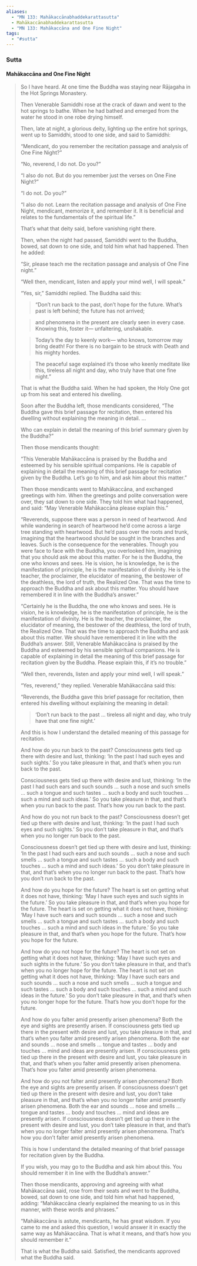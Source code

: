 ```yaml
---
aliases:
  - "MN 133: Mahākaccānabhaddekarattasutta"
  - Mahākaccānabhaddekarattasutta
  - "MN 133: Mahākaccāna and One Fine Night"
tags:
  - "#sutta"
---
```

### Sutta

#### Mahākaccāna and One Fine Night 

>So I have heard. At one time the Buddha was staying near Rājagaha in the Hot Springs Monastery.
>
>Then Venerable Samiddhi rose at the crack of dawn and went to the hot springs to bathe. When he had bathed and emerged from the water he stood in one robe drying himself.
>
>Then, late at night, a glorious deity, lighting up the entire hot springs, went up to Samiddhi, stood to one side, and said to Samiddhi:
>
>“Mendicant, do you remember the recitation passage and analysis of One Fine Night?”
>
>“No, reverend, I do not. Do you?”
>
>“I also do not. But do you remember just the verses on One Fine Night?”
>
>“I do not. Do you?”
>
>“I also do not. Learn the recitation passage and analysis of One Fine Night, mendicant, memorize it, and remember it. It is beneficial and relates to the fundamentals of the spiritual life.”
>
>That’s what that deity said, before vanishing right there.
>
>Then, when the night had passed, Samiddhi went to the Buddha, bowed, sat down to one side, and told him what had happened. Then he added:
>
>“Sir, please teach me the recitation passage and analysis of One Fine night.”
>
>“Well then, mendicant, listen and apply your mind well, I will speak.”
>
>“Yes, sir,” Samiddhi replied. The Buddha said this:
>
>    >“Don’t run back to the past, 
>    >don’t hope for the future. 
>    >What’s past is left behind; 
>    >the future has not arrived; 
>
>    >and phenomena in the present 
>    >are clearly seen in every case. 
>    >Knowing this, foster it—
>    >unfaltering, unshakable. 
>
>    >Today’s the day to keenly work—
>    >who knows, tomorrow may bring death! 
>    >For there is no bargain to be struck 
>    >with Death and his mighty hordes. 
>
>    >The peaceful sage explained it’s those 
>    >who keenly meditate like this, 
>    >tireless all night and day, 
>    >who truly have that one fine night.” 
>
>That is what the Buddha said. When he had spoken, the Holy One got up from his seat and entered his dwelling.
>
>Soon after the Buddha left, those mendicants considered, “The Buddha gave this brief passage for recitation, then entered his dwelling without explaining the meaning in detail. …
>
>Who can explain in detail the meaning of this brief summary given by the Buddha?”
>
>Then those mendicants thought:
>
>“This Venerable Mahākaccāna is praised by the Buddha and esteemed by his sensible spiritual companions. He is capable of explaining in detail the meaning of this brief passage for recitation given by the Buddha. Let’s go to him, and ask him about this matter.”
>
>Then those mendicants went to Mahākaccāna, and exchanged greetings with him. When the greetings and polite conversation were over, they sat down to one side. They told him what had happened, and said: “May Venerable Mahākaccāna please explain this.”
>
>“Reverends, suppose there was a person in need of heartwood. And while wandering in search of heartwood he’d come across a large tree standing with heartwood. But he’d pass over the roots and trunk, imagining that the heartwood should be sought in the branches and leaves. Such is the consequence for the venerables. Though you were face to face with the Buddha, you overlooked him, imagining that you should ask me about this matter. For he is the Buddha, the one who knows and sees. He is vision, he is knowledge, he is the manifestation of principle, he is the manifestation of divinity. He is the teacher, the proclaimer, the elucidator of meaning, the bestower of the deathless, the lord of truth, the Realized One. That was the time to approach the Buddha and ask about this matter. You should have remembered it in line with the Buddha’s answer.”
>
>“Certainly he is the Buddha, the one who knows and sees. He is vision, he is knowledge, he is the manifestation of principle, he is the manifestation of divinity. He is the teacher, the proclaimer, the elucidator of meaning, the bestower of the deathless, the lord of truth, the Realized One. That was the time to approach the Buddha and ask about this matter. We should have remembered it in line with the Buddha’s answer. Still, Venerable Mahākaccāna is praised by the Buddha and esteemed by his sensible spiritual companions. He is capable of explaining in detail the meaning of this brief passage for recitation given by the Buddha. Please explain this, if it’s no trouble.”
>
>“Well then, reverends, listen and apply your mind well, I will speak.”
>
>“Yes, reverend,” they replied. Venerable Mahākaccāna said this:
>
>“Reverends, the Buddha gave this brief passage for recitation, then entered his dwelling without explaining the meaning in detail:
>
>    >‘Don’t run back to the past … 
>    >tireless all night and day, 
>    >who truly have that one fine night.’ 
>
>And this is how I understand the detailed meaning of this passage for recitation.
>
>And how do you run back to the past? Consciousness gets tied up there with desire and lust, thinking: ‘In the past I had such eyes and such sights.’ So you take pleasure in that, and that’s when you run back to the past.
>
>Consciousness gets tied up there with desire and lust, thinking: ‘In the past I had such ears and such sounds … such a nose and such smells … such a tongue and such tastes … such a body and such touches … such a mind and such ideas.’ So you take pleasure in that, and that’s when you run back to the past. That’s how you run back to the past.
>
>And how do you not run back to the past? Consciousness doesn’t get tied up there with desire and lust, thinking: ‘In the past I had such eyes and such sights.’ So you don’t take pleasure in that, and that’s when you no longer run back to the past.
>
>Consciousness doesn’t get tied up there with desire and lust, thinking: ‘In the past I had such ears and such sounds … such a nose and such smells … such a tongue and such tastes … such a body and such touches … such a mind and such ideas.’ So you don’t take pleasure in that, and that’s when you no longer run back to the past. That’s how you don’t run back to the past.
>
>And how do you hope for the future? The heart is set on getting what it does not have, thinking: ‘May I have such eyes and such sights in the future.’ So you take pleasure in that, and that’s when you hope for the future. The heart is set on getting what it does not have, thinking: ‘May I have such ears and such sounds … such a nose and such smells … such a tongue and such tastes … such a body and such touches … such a mind and such ideas in the future.’ So you take pleasure in that, and that’s when you hope for the future. That’s how you hope for the future.
>
>And how do you not hope for the future? The heart is not set on getting what it does not have, thinking: ‘May I have such eyes and such sights in the future.’ So you don’t take pleasure in that, and that’s when you no longer hope for the future. The heart is not set on getting what it does not have, thinking: ‘May I have such ears and such sounds … such a nose and such smells … such a tongue and such tastes … such a body and such touches … such a mind and such ideas in the future.’ So you don’t take pleasure in that, and that’s when you no longer hope for the future. That’s how you don’t hope for the future.
>
>And how do you falter amid presently arisen phenomena? Both the eye and sights are presently arisen. If consciousness gets tied up there in the present with desire and lust, you take pleasure in that, and that’s when you falter amid presently arisen phenomena. Both the ear and sounds … nose and smells … tongue and tastes … body and touches … mind and ideas are presently arisen. If consciousness gets tied up there in the present with desire and lust, you take pleasure in that, and that’s when you falter amid presently arisen phenomena. That’s how you falter amid presently arisen phenomena.
>
>And how do you not falter amid presently arisen phenomena? Both the eye and sights are presently arisen. If consciousness doesn’t get tied up there in the present with desire and lust, you don’t take pleasure in that, and that’s when you no longer falter amid presently arisen phenomena. Both the ear and sounds … nose and smells … tongue and tastes … body and touches … mind and ideas are presently arisen. If consciousness doesn’t get tied up there in the present with desire and lust, you don’t take pleasure in that, and that’s when you no longer falter amid presently arisen phenomena. That’s how you don’t falter amid presently arisen phenomena.
>
>This is how I understand the detailed meaning of that brief passage for recitation given by the Buddha.
>
>If you wish, you may go to the Buddha and ask him about this. You should remember it in line with the Buddha’s answer.”
>
>Then those mendicants, approving and agreeing with what Mahākaccāna said, rose from their seats and went to the Buddha, bowed, sat down to one side, and told him what had happened, adding: “Mahākaccāna clearly explained the meaning to us in this manner, with these words and phrases.”
>
>“Mahākaccāna is astute, mendicants, he has great wisdom. If you came to me and asked this question, I would answer it in exactly the same way as Mahākaccāna. That is what it means, and that’s how you should remember it.”
>
>That is what the Buddha said. Satisfied, the mendicants approved what the Buddha said.
